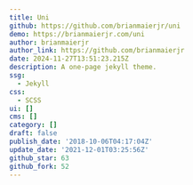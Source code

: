 ```yaml
---
title: Uni
github: https://github.com/brianmaierjr/uni
demo: https://brianmaierjr.com/uni
author: brianmaierjr
author_link: https://github.com/brianmaierjr
date: 2024-11-27T13:51:23.215Z
description: A one-page jekyll theme.
ssg:
  - Jekyll
css:
  - SCSS
ui: []
cms: []
category: []
draft: false
publish_date: '2018-10-06T04:17:04Z'
update_date: '2021-12-01T03:25:56Z'
github_star: 63
github_fork: 52
---
```

